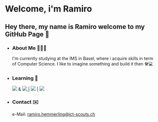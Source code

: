 # Welcome, i'm Ramiro
## Hey there, my name is Ramiro welcome to my GitHub Page 👋
- ### About Me 👨🏻‍💻

  I'm currently studying at the IMS in Basel, where i acquire skills in term of Computer Science.
  I like to imagine something and build it then 🛠️💻

- ### Learning 🧠
  
  <img src="https://skillicons.dev/icons?i=js"/> & <a href="https://www.twitch.tv/noway4u_sir"> <img src="https://skillicons.dev/icons?i=react"> <a/> | <img src="https://skillicons.dev/icons?i=c" /> | <img src="https://skillicons.dev/icons?i=git" />
  
- ### Contact ✉️
  
  e-Mail: ramiro.hemmerling@ict-scouts.ch
